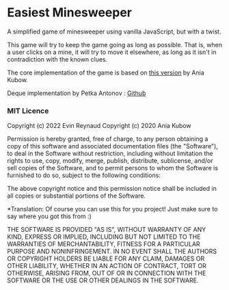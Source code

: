 # Easiest Minesweeper
A simplified game of minesweeper using vanilla JavaScript, but with a twist.

This game will try to keep the game going as long as possible.
That is, when a user clicks on a mine, it will try to move it elsewhere, as long as it isn't in contradiction with the known clues.

The core implementation of the game is based on [this version](https://github.com/kubowania/minesweeper) by Ania Kubow.

Deque implementation by Petka Antonov : [Github](https://github.com/petkaantonov/deque/blob/master/js/deque.js)

### MIT Licence

Copyright (c) 2022 Evin Reynaud
Copyright (c) 2020 Ania Kubow

Permission is hereby granted, free of charge, to any person obtaining a copy of this software and associated documentation files (the "Software"), to deal in the Software without restriction, including without limitation the rights to use, copy, modify, merge, publish, distribute, sublicense, and/or sell copies of the Software, and to permit persons to whom the Software is furnished to do so, subject to the following conditions:

The above copyright notice and this permission notice shall be included in all copies or substantial portions of the Software.

*Translation: Of course you can use this for you project! Just make sure to say where you got this from :)

THE SOFTWARE IS PROVIDED "AS IS", WITHOUT WARRANTY OF ANY KIND, EXPRESS OR IMPLIED, INCLUDING BUT NOT LIMITED TO THE WARRANTIES OF MERCHANTABILITY, FITNESS FOR A PARTICULAR PURPOSE AND NONINFRINGEMENT. IN NO EVENT SHALL THE AUTHORS OR COPYRIGHT HOLDERS BE LIABLE FOR ANY CLAIM, DAMAGES OR OTHER LIABILITY, WHETHER IN AN ACTION OF CONTRACT, TORT OR OTHERWISE, ARISING FROM, OUT OF OR IN CONNECTION WITH THE SOFTWARE OR THE USE OR OTHER DEALINGS IN THE SOFTWARE.
